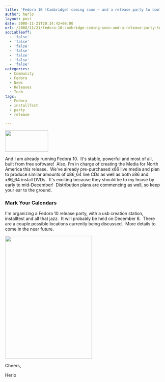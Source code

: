 ```yaml
---
title: 'Fedora 10 (Cambridge) coming soon – and a release party to boot!'
author: herlo
layout: post
date: 2008-11-21T20:14:42+00:00
url: /2008/11/21/fedora-10-cambridge-coming-soon-and-a-release-party-to-boot/
sociableoff:
  - 'false'
  - 'false'
  - 'false'
  - 'false'
  - 'false'
  - 'false'
  - 'false'
categories:
  - Community
  - Fedora
  - News
  - Releases
  - Tech
tags:
  - Fedora
  - installfest
  - party
  - release

---
```

[<img class="alignright" title="Fedora Release is imminent" src="http://fedoraproject.org/static/images/counter/en/fedora10-countdown-banner-4.en.png" alt="" width="140" height="70" />][1]

And I am already running Fedora 10.  It's stable, powerful and most of all, built from free software!  Also, I'm in charge of creating the Media for North America this release.  We've already pre-purchased x86 live media and plan to produce similar amounts of x86\_64 live CDs as well as both x86 and x86\_64 install DVDs.  It's exciting because they should be to my house by early to mid-December!  Distribution plans are commencing as well, so keep your ear to the ground.

### Mark Your Calendars

I'm organizing a Fedora 10 release party, with a usb creation station, installfest and all that jazz.  It will probably be held on December 6.  There are a couple possible locations currently being discussed.  More details to come in the near future.

[<img class="alignnone" title="Fedora 10 Releas Party" src="http://herlo.org/misc/f10_release_party_utah_283x400.png" alt="" width="283" height="400" />][2]

Cheers,

Herlo

 [1]: http://get.fedoraproject.org
 [2]: http://herlo.org/misc/f10_release_party_utah_tbd.png